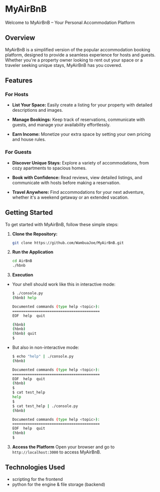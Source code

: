 # MyAirBnB

Welcome to MyAirBnB – Your Personal Accommodation Platform

## Overview

MyAirBnB is a simplified version of the popular accommodation booking platform, designed to provide a seamless experience for hosts and guests. Whether you're a property owner looking to rent out your space or a traveler seeking unique stays, MyAirBnB has you covered.

## Features

### For Hosts

- **List Your Space:** Easily create a listing for your property with detailed descriptions and images.
  
- **Manage Bookings:** Keep track of reservations, communicate with guests, and manage your availability effortlessly.

- **Earn Income:** Monetize your extra space by setting your own pricing and house rules.

### For Guests

- **Discover Unique Stays:** Explore a variety of accommodations, from cozy apartments to spacious homes.

- **Book with Confidence:** Read reviews, view detailed listings, and communicate with hosts before making a reservation.

- **Travel Anywhere:** Find accommodations for your next adventure, whether it's a weekend getaway or an extended vacation.

## Getting Started

To get started with MyAirBnB, follow these simple steps:

1. **Clone the Repository:**
   ```bash
   git clone https://github.com/WambuaJoe/MyAirBnB.git

2. **Run the Application**
    ```bash
    cd AirBnB
    ./hbnb

3. **Execution**
- Your shell should work like this in interactive mode:
    ```bash
    $ ./console.py
    (hbnb) help

    Documented commands (type help <topic>):
    ========================================
    EOF  help  quit

    (hbnb) 
    (hbnb) 
    (hbnb) quit
    $

- But also in non-interactive mode:
    ```bash
    $ echo "help" | ./console.py
    (hbnb)

    Documented commands (type help <topic>):
    ========================================
    EOF  help  quit
    (hbnb) 
    $
    $ cat test_help
    help
    $
    $ cat test_help | ./console.py
    (hbnb)

    Documented commands (type help <topic>):
    ========================================
    EOF  help  quit
    (hbnb) 
    $

3. **Access the Platform**
    Open your browser and go to ```http://localhost:3000``` to access MyAirBnB.

## Technologies Used
- scripting for the frontend
- python for the engine & file storage (backend)